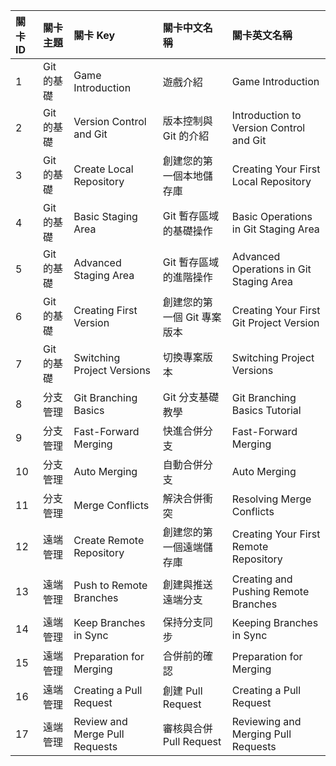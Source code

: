 | 關卡 ID | 關卡主題   | 關卡 Key                       | 關卡中文名稱                | 關卡英文名稱                            |
| :------ | :--------- | :----------------------------- | :-------------------------- | :-------------------------------------- |
| 1       | Git 的基礎 | Game Introduction              | 遊戲介紹                    | Game Introduction                       |
| 2       | Git 的基礎 | Version Control and Git        | 版本控制與 Git 的介紹       | Introduction to Version Control and Git |
| 3       | Git 的基礎 | Create Local Repository        | 創建您的第一個本地儲存庫    | Creating Your First Local Repository    |
| 4       | Git 的基礎 | Basic Staging Area             | Git 暫存區域的基礎操作      | Basic Operations in Git Staging Area    |
| 5       | Git 的基礎 | Advanced Staging Area          | Git 暫存區域的進階操作      | Advanced Operations in Git Staging Area |
| 6       | Git 的基礎 | Creating First Version         | 創建您的第一個 Git 專案版本 | Creating Your First Git Project Version |
| 7       | Git 的基礎 | Switching Project Versions     | 切換專案版本                | Switching Project Versions              |
| 8       | 分支管理   | Git Branching Basics           | Git 分支基礎教學            | Git Branching Basics Tutorial           |
| 9       | 分支管理   | Fast-Forward Merging           | 快進合併分支                | Fast-Forward Merging                    |
| 10      | 分支管理   | Auto Merging                   | 自動合併分支                | Auto Merging                            |
| 11      | 分支管理   | Merge Conflicts                | 解決合併衝突                | Resolving Merge Conflicts               |
| 12      | 遠端管理   | Create Remote Repository       | 創建您的第一個遠端儲存庫    | Creating Your First Remote Repository   |
| 13      | 遠端管理   | Push to Remote Branches        | 創建與推送遠端分支          | Creating and Pushing Remote Branches    |
| 14      | 遠端管理   | Keep Branches in Sync          | 保持分支同步                | Keeping Branches in Sync                |
| 15      | 遠端管理   | Preparation for Merging        | 合併前的確認                | Preparation for Merging                 |
| 16      | 遠端管理   | Creating a Pull Request        | 創建 Pull Request           | Creating a Pull Request                 |
| 17      | 遠端管理   | Review and Merge Pull Requests | 審核與合併 Pull Request     | Reviewing and Merging Pull Requests     |
